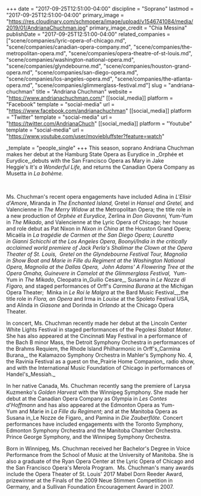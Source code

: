 +++
date = "2017-09-25T12:51:00-04:00"
discipline = "Soprano"
lastmod = "2017-09-25T12:51:00-04:00"
primary_image = "https://res.cloudinary.com/schmopera/image/upload/v1546741084/media/2019/01/AndrianaChuchman.jpg"
primary_image_credit = "Chia Messina"
publishDate = "2017-09-25T12:51:00-04:00"
related_companies = ["scene/companies/lyric-opera-of-chicago.md", "scene/companies/canadian-opera-company.md", "scene/companies/the-metropolitan-opera.md", "scene/companies/opera-theatre-of-st-louis.md", "scene/companies/washington-national-opera.md", "scene/companies/glyndebourne.md", "scene/companies/houston-grand-opera.md", "scene/companies/san-diego-opera.md", "scene/companies/los-angeles-opera.md", "scene/companies/the-atlanta-opera.md", "scene/companies/glimmerglass-festival.md"]
slug = "andriana-chuchman"
title = "Andriana Chuchman"
website = "https://www.andrianachuchman.com/"
[[social_media]]
platform = "Facebook"
template = "social-media"
url = "https://www.facebook.com/andrianachuchman"
[[social_media]]
platform = "Twitter"
template = "social-media"
url = "https://twitter.com/AndrianaChuch"
[[social_media]]
platform = "Youtube"
template = "social-media"
url = "https://www.youtube.com/user/moviebluffster?feature=watch"

_template = "people_single"
+++
This season, soprano Andriana Chuchman makes her debut at the Hamburg State Opera as Eurydice in _Orphée et Eurydice,_debuts with the San Francisco Opera as Mary in Jake Heggie's _It's a Wonderful Life,_ and returns the Canadian Opera Company as Musetta in _La bohème._

​

Ms. Chuchman's recent opera engagements have included Adina in _L'Elisir d'Amore_, Miranda in _The Enchanted Island,_ Gretel in _Hansel and Gretel,_ and Valencienne in _The Merry Widow_ at the Metropolitan Opera; the title role in a new production of _Orphée et Eurydice,_ Zerlina in _Don Giovanni,_ Yum-Yum in _The Mikado_, and Valencienne at the Lyric Opera of Chicago; her house and role debut as Pat Nixon in _Nixon in China_ at the Houston Grand Opera;  Micaëla in _La tragédie de Carmen _at the San Diego Opera; Lauretta in _Gianni Schicchi_ at the Los Angeles Opera, Boonyi/India in the critically acclaimed world premiere of Jack Perla's _Shalimar the Clown_ at the Opera Theater of St. Louis,  Gretel on the Glyndebourne Festival Tour, Magnolia in _Show Boat_ and Marie in _Fille du Regiment_ at the Washington National Opera, Magnolia at the Dallas Opera,  John Adams' _A Flowering Tree_ at the Opera Omaha, Guinevere in _Camelot_ at the Glimmerglass Festival_,_  Yum-Yum in _The Mikado_, Cleopatra in_Guilio Cesare,_ Susanna in _Le Nozze di Figaro,_ and staged performances of Orff's _Carmina Burana_ at the Michigan Opera Theater;  Minka in _Le Roi le Malgra_ at the Bard Music Festival_,_the title role in _Flora, an Opera_ and Irma in _Louise_ at the Spoleto Festival USA, and Alinda in _Giasone_ and Dorinda in _Orlando_ at the Chicago Opera Theater. 

In concert, Ms. Chuchman recently made her debut at the Lincoln Center White Lights Festival in staged performances of the Pegolesi _Stabat Mater_. She has also appeared at the Cincinnati May Festival in a performance of the Bach B minor Mass, the Detroit Symphony Orchestra in performances of the Brahms Requiem, the Rhode Island Philharmonic in Orff's_Carmina Burana,_ the Kalamazoo Symphony Orchestra in Mahler's Symphony No. 4, the Ravinia Festival as a guest on the_Prairie Home Companion_ radio show, and with the International Music Foundation of Chicago in performances of Handel's_Messiah._

In her native Canada, Ms. Chuchman recently sang the premiere of Larysa Kuzmenko's _Golden Harvest_ with the Winnipeg Symphony. She made her debut at the Canadian Opera Company as Olympia in _Les Contes d'Hoffmann_ and has also appeared at the Edmonton Opera as Yum-Yum and Marie in _La Fille du Regiment_; and at the Manitoba Opera as Susana in_Le Nozze de Figaro_ and Pamina in _Die Zauberflöte._ Concert performances have included engagements with the Toronto Symphony, Edmonton Symphony Orchestra and the Manitoba Chamber Orchestra. Prince George Symphony, and the Winnipeg Symphony Orchestra.

Born in Winnipeg, Ms. Chuchman received her Bachelor's Degree in Voice Performance from the School of Music at the University of Manitoba. She is also a graduate of the Ryan Opera Center at the Lyric Opera of Chicago and the San Francisco Opera's Merola Program.  Ms. Chuchman's many awards include the Opera Theater of St. Louis' 2017 Mabel Dorn Reeder Award, prizewinner at the Finals of the 2009 Neue Stimmen Competition in Germany, and a Sullivan Foundation Encouragement Award in 2007.